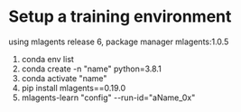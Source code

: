 # Setup a training environment

using mlagents release 6, package manager mlagents:1.0.5

1. conda env list
2. conda create -n "name" python=3.8.1
3. conda activate "name"
4. pip install mlagents==0.19.0
5. mlagents-learn "config" --run-id="aName_0x"
